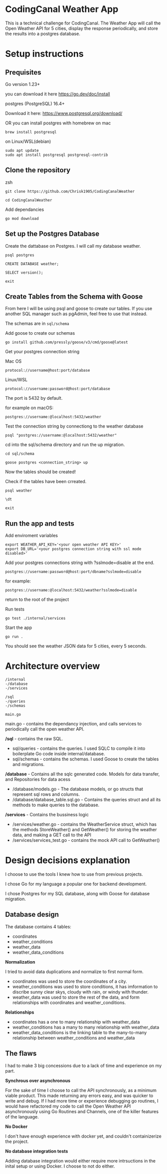 # CodingCanal Weather App

This is a technical challenge for CodingCanal. 
The Weather App will call the Open Weather API for 5 cities, display the response periodically, and store the results into a postgres database.  

# Setup instructions

## Prequisites
Go version 1.23+

you can download it here
https://go.dev/doc/install


postgres (PostgreSQL) 16.4+

Download it here: https://www.postgresql.org/download/

OR you can install postgres with homebrew on mac
```
brew install postgresql

```
on Linux/WSL(debian) 
```
sudo apt update
sudo apt install postgresql postgresql-contrib
```

## Clone the repository

zsh
```
git clone https://github.com/Chrisk1905/CodingCanalWeather
```
```
cd CodingCanalWeather
```

Add dependancies
```
go mod download
```

## Set up the Postgres Database

Create the dattabase on Postgres. I will call my database weather.
```
psql postgres
```
```
CREATE DATABASE weather;
```
```
SELECT version();
```
```
exit
```

## Create Tables from the Schema with Goose
From here I will be using psql and goose to create our tables. If you use another SQL manager such as pgAdmin, feel free to use that instead. 

The schemas are in `sql/schema` 

Add goose to create our schemas
```
go install github.com/pressly/goose/v3/cmd/goose@latest
```

Get your postgres connection string

Mac OS

`protocol://username@host:port/database`

Linux/WSL

`
protocol://username:password@host:port/database
`

The port is 5432 by default.

for example on macOS:

`postgres://username:@localhost:5432/weather`

Test the connection string by connectiong to the weather database

```
psql "postgres://username:@localhost:5432/weather"
```

cd into the sql/schema directory and run the up migration.

```
cd sql/schema
```
```
goose postgres <connection_string> up
```

Now the tables should be created! 

Check if the tables have been crreated.

```
psql weather
```
```
\dt
```
```
exit
```

## Run the app and tests

Add enviroment variables
```
export WEATHER_API_KEY='<your open weather API KEY>'
export DB_URL='<your postgres connection string with ssl mode disabled>'
```

Add your postgres connections string with ?sslmode=disable at the end.

`postgres://username:password@host:port/dbname?sslmode=disable`

for example:

`postgres://username:@localhost:5432/weather?sslmode=disable`


return to the root of the project

Run tests
```
go test ./internal/services
```

Start the app
```
go run .
```
You should see the weather JSON data for 5 cities, every 5 seconds. 



# Architecture overview
```
/internal
-/database
-/services

/sql
-/queries
-/schemas

main.go 
```

main.go - contains the dependancy injection, and calls services to periodically call the open weather API. 

**/sql** - contains the raw SQL. 

- sql/queries - contains the queries. I used SQLC to compile it into boilerplate Go code inside internal/database.
- sql/schemas - contains the schemas. I used Goose to create the tables and migrations.  

**/database** - Contains all the sqlc generated code. Models for data transfer, and Repositories for data acess 

- /database/models.go - The database models, or go structs that represent sql rows and columns.
- /database/database_table.sql.go - Contains the queries struct and all its methods to make queries to the database. 

**/services** - Contains the bussiness logic

- /services/weather.go - contains the WeatherService struct, which has the methods StoreWeather() and GetWeather() for storing
    the weather data, and making a GET call to the API
- /services/services_test.go - contains the mock API call to GetWeather()



# Design decisions explanation

I choose to use the tools I knew how to use from previous projects. 

I chose Go for my language a popular one for backend development.

I chose Postgres for my SQL database, along with Goose for database migration. 

## Database design

The database contains 4 tables:
- coordinates
- weather_conditions
- weather_data
- weather_data_conditions

**Normalization**

I tried to avoid data duplications and normalize to first normal form. 

- coordinates was used to store the coordinates of a city.
- weather_conditions was used to store conditions, it has imformation to discribe sunny clear skys, cloudy with rain, or windy with thunder.
- weather_data was used to store the rest of the data, and form relationships with coordinates and weather_conditions.

**Relationships**

- coordinates has a one to many relationship with weather_data
- weather_conditions has a many to many relationship with weather_data
- weather_data_conditions is the linking table to the many-to-many relationship between weather_conditions and weather_data


## The flaws
I had to make 3 big concessions due to a lack of time and experience on my part. 

**Synchrous over asynchronous**
    
For the sake of time I choose to call the API synchronously, as a minimum viable product. This made returning any errors easy, and was quicker to write and debug. If I had more time or experience debugging go routines, I would have refactored my code to call the Open Weather API asynchronously using Go Routines and Channels, one of the killer features of the language. 

**No Docker**

I don't have enough experience with docker yet, and couldn't containizerize the project.

**No database integration tests**

Adding database integration would either require more intrsuctions in the inital setup or using Docker. I choose to not do either. 
    

